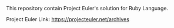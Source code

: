 This repository contain Project Euler's solution for Ruby Language.

Project Euler Link: https://projecteuler.net/archives